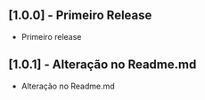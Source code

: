 ## [1.0.0] - Primeiro Release

* Primeiro release

## [1.0.1] - Alteração no Readme.md

* Alteração no Readme.md
